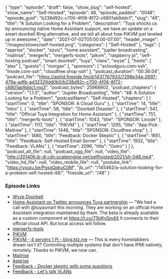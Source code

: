 {
  "type": "episode",
  "draft": false,
  "show_slug": "self-hosted",
  "show_name": "Self-Hosted",
  "episode": 48,
  "episode_padded": "0048",
  "episode_guid": "b238d92c-c700-4f06-8f72-c6801ab9ddc1",
  "slug": "48",
  "title": "A Solution Looking for a Problem",
  "description": "Tuya shocks us by announcing native Home Assistant support, we have an update on a smart doorbell Ring alternative, and we tell all about how PiKVM just leveled up in awesome.",
  "date": "2021-07-02T05:00:00-07:00",
  "header_image": "/images/shows/self-hosted.png",
  "categories": [
    "Self-Hosted"
  ],
  "tags": [
    "apprise",
    "docker",
    "ezviz",
    "home assistant",
    "jupiter broadcasting",
    "mailrise",
    "mergerfs",
    "mergerfs-tools",
    "pikvm",
    "raspberry pi",
    "self-hosting podcast",
    "smart doorbell",
    "tuya",
    "vlans",
    "wyze"
  ],
  "hosts": [
    "alex"
  ],
  "guests": [
    "morgan"
  ],
  "sponsors": [
    "acloudguru.com-ssh",
    "linode.com-ssh",
    "cloudfree.shop-ssh"
  ],
  "podcast_duration": "00:36:04",
  "podcast_file": "https://aphid.fireside.fm/d/1437767933/7296e34a-2697-479a-adfb-ad32329dd0b0/b238d92c-c700-4f06-8f72-c6801ab9ddc1.mp3",
  "podcast_bytes": 25968902,
  "podcast_chapters": {
    "version": "1.1.0",
    "author": "Jupiter Broadcasting",
    "title": "48: A Solution Looking for a Problem",
    "podcastName": "Self-Hosted",
    "chapters": [
      {
        "startTime": 0,
        "title": "SPONSOR: A Cloud Guru"
      },
      {
        "startTime": 14,
        "title": "Intro"
      },
      {
        "startTime": 56,
        "title": "Doorbell Disaster"
      },
      {
        "startTime": 541,
        "title": "Official Tuya Integration for Home Assistant"
      },
      {
        "startTime": 751,
        "title": "mergerfs-tools"
      },
      {
        "startTime": 1043,
        "title": "SPONSOR: Linode"
      },
      {
        "startTime": 1117,
        "title": "PiKVM"
      },
      {
        "startTime": 1295,
        "title": "App Pick: Mailrise"
      },
      {
        "startTime": 1446,
        "title": "SPONSOR: Cloudfree.shop"
      },
      {
        "startTime": 1480,
        "title": "Feedback: Docker Skeptic"
      },
      {
        "startTime": 1851,
        "title": "Feedback: Self-Hosted Email Server"
      },
      {
        "startTime": 1932,
        "title": "Feedback: VLANs"
      },
      {
        "startTime": 2096,
        "title": "Outro"
      }
    ]
  },
  "podcast_alt_file": null,
  "podcast_ogg_file": null,
  "video_file": "http://201406.jb-dl.cdn.scaleengine.net/selfhosted/2021/sh-048.mp4",
  "video_hd_file": null,
  "video_mobile_file": null,
  "youtube_link": "https://youtu.be/PssqQpkuC0M",
  "jb_url": "/145462/a-solution-looking-for-a-problem-self-hosted-48/",
  "fireside_url": "/48"
}


### Episode Links

  * [Wyze Doorbell](https://wyze.com/wyze-doorbell.html "Wyze Doorbell")
  * [Home Assistant on Twitter announces Tuya partnership](https://twitter.com/home_assistant/status/1409944323546763265 "Home Assistant on Twitter announces Tuya partnership") — "We had a call with @tuyasmart this morning. They are working on an official Home Assistant integration maintained by them. The beta is already available as a custom component at https://t.co/71bjKySm4X It connects to their official cloud API. But local access will follow.
  * [mergerfs-tools](https://github.com/trapexit/mergerfs-tools "mergerfs-tools")
  * [PiKVM](https://pikvm.org/ "PiKVM")
  * [PiKVM - 4 servers 1 Pi - blog.ktz.me](https://blog.ktz.me/pikvm-controlling-up-to-4-servers-simultaneously/ "PiKVM - 4 servers 1 Pi - blog.ktz.me") — This is every homelabbers dream isn't it? Controlling multiple systems that don't have IPMI natively, remotely. Thanks to PiKVM, we now can.
  * [Mailrise](https://github.com/YoRyan/mailrise "Mailrise")
  * [Apprise](https://github.com/caronc/apprise "Apprise")
  * [Feedback - Docker skeptic with some questions](https://paste.docs.lol/reader/TroddenEphemerides "Feedback - Docker skeptic with some questions")
  * [Feedback - Let's talk VLANs](https://paste.docs.lol/reader/WincingsScheming "Feedback - Let's talk VLANs")



